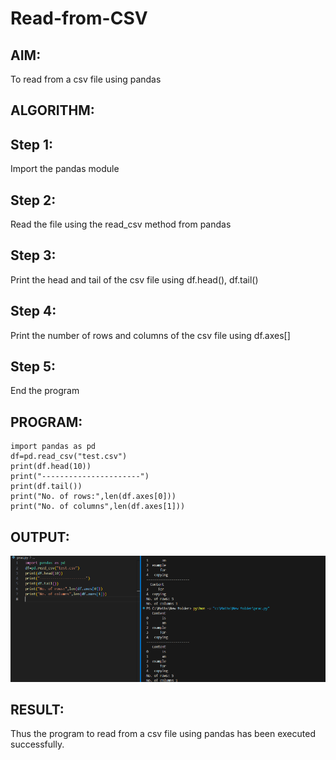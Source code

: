 # Read-from-CSV

## AIM:
To read from a csv file using pandas

## ALGORITHM:

## Step 1:
Import the pandas module

## Step 2:
Read the file using the read_csv method from pandas

## Step 3:
Print the head and tail of the csv file using df.head(), df.tail()

## Step 4:
Print the number of rows and columns of the csv file using df.axes[]

## Step 5:
End the program

## PROGRAM:
```
import pandas as pd
df=pd.read_csv("test.csv")
print(df.head(10))
print("----------------------")
print(df.tail())
print("No. of rows:",len(df.axes[0]))
print("No. of columns",len(df.axes[1]))

```

## OUTPUT:

![alt text](<Read CSV file.png>)

## RESULT:

Thus the program to read from a csv file using pandas has been executed successfully.
